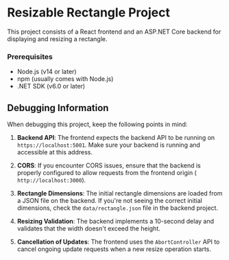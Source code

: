 # Resizable Rectangle Project

This project consists of a React frontend and an ASP.NET Core backend for displaying and resizing a rectangle.

### Prerequisites

- Node.js (v14 or later)
- npm (usually comes with Node.js)
- .NET SDK (v6.0 or later)

## Debugging Information

When debugging this project, keep the following points in mind:

1. **Backend API**: The frontend expects the backend API to be running on `https://localhost:5001`. Make sure your backend is running and accessible at this address.

2. **CORS**: If you encounter CORS issues, ensure that the backend is properly configured to allow requests from the frontend origin ( `http://localhost:3000`).

3. **Rectangle Dimensions**: The initial rectangle dimensions are loaded from a JSON file on the backend. If you're not seeing the correct initial dimensions, check the `data/rectangle.json` file in the backend project.

4. **Resizing Validation**: The backend implements a 10-second delay and validates that the width doesn't exceed the height.

5. **Cancellation of Updates**: The frontend uses the `AbortController` API to cancel ongoing update requests when a new resize operation starts.

